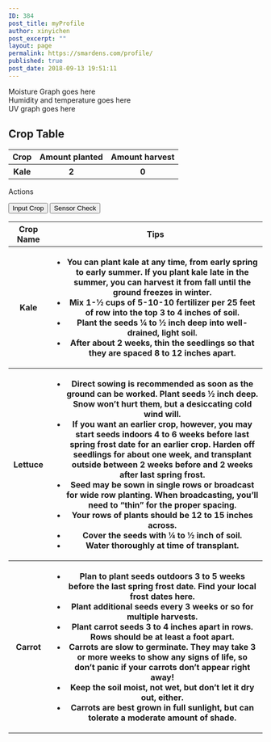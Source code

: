 ```yaml
---
ID: 384
post_title: myProfile
author: xinyichen
post_excerpt: ""
layout: page
permalink: https://smardens.com/profile/
published: true
post_date: 2018-09-13 19:51:11
---
```

<div class="row">
 <div id="graph" class="column left">Moisture Graph goes here</div>
 <div id="graph" class="column middle">Humidity and temperature goes here</div>
 <div id="graph" class="column right">UV graph goes here</div>
</div>
<h2>Crop Table</h2>
<div class="row">
 <div class="column2 left">
  <table id="cropTable" class="dataTable">
   <tr class="dataTable">
    <th class="dataTable">Crop</th>
    <th class="dataTable">Amount planted</th>
    <th class="dataTable">Amount harvest</th>
   </tr>
   <tr>
    <th>Kale</th>
    <th>2</th>
    <th>0</th>
   </tr>
  </table>
 </div>
 <div class="column2 right" id="graph">
  <p>Actions</p>
  <button type="button" id="crop">Input Crop</button>
  <button type="button" id="sensor">Sensor Check</button>
 </div>
</div>
<div class="row3">
 <div class="col">
 <table id="tipsTable" class="tipsTable">
   <tr class="tipsTable">
    <th class="tipsTable">Crop Name</th>
    <th class="tipsTable">Tips</th>
   </tr>
   <tr>
    <th>Kale</th>
    <th><ul><li>You can plant kale at any time, from early spring to early summer. If you plant kale late in the summer, you can harvest it from fall until the ground freezes in winter.</li>
            <li>Mix 1-½ cups of 5-10-10 fertilizer per 25 feet of row into the top 3 to 4 inches of soil.</li>
            <li>Plant the seeds ¼ to ½ inch deep into well-drained, light soil.</li>
            <li>After about 2 weeks, thin the seedlings so that they are spaced 8 to 12 inches apart.</li></ul></th>
   </tr>
   <tr>
    <th>Lettuce</th>
    <th><ul><li>Direct sowing is recommended as soon as the ground can be worked. Plant seeds ½ inch deep. Snow won’t hurt them, but a desiccating cold wind will.</li>
            <li>If you want an earlier crop, however, you may start seeds indoors 4 to 6 weeks before last spring frost date for an earlier crop. Harden off seedlings for about one week, and transplant outside between 2 weeks before and 2 weeks after last spring frost.</li>
            <li>Seed may be sown in single rows or broadcast for wide row planting. When broadcasting, you’ll need to “thin” for the proper spacing.</li>
            <li>Your rows of plants should be 12 to 15 inches across.</li>
            <li>Cover the seeds with ¼ to ½ inch of soil.</li>
            <li>Water thoroughly at time of transplant.</li></ul>
</th>
   </tr>
   <tr>
    <th>Carrot</th>
    <th><ul><li>Plan to plant seeds outdoors 3 to 5 weeks before the last spring frost date. Find your local frost dates here. </li>
            <li>Plant additional seeds every 3 weeks or so for multiple harvests. </li>
            <li>Plant carrot seeds 3 to 4 inches apart in rows. Rows should be at least a foot apart.</li>
            <li>Carrots are slow to germinate. They may take 3 or more weeks to show any signs of life, so don’t panic if your carrots don’t appear right away!</li>
            <li>Keep the soil moist, not wet, but don’t let it dry out, either.</li>
            <li>Carrots are best grown in full sunlight, but can tolerate a moderate amount of shade.</li></ul></th>
   </tr>
  </table>
</div>
</div>